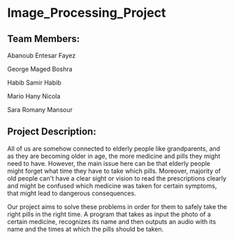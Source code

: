 # Image_Processing_Project

## Team Members: 

Abanoub Entesar Fayez

George Maged Boshra

Habib Samir Habib

Mario Hany Nicola

Sara Romany Mansour

## Project Description:
All of us are somehow connected to elderly people like grandparents, and as they are becoming older in age, the more medicine and pills they might need to have. However, the main issue here can be that elderly people might forget what time they have to take which pills. Moreover, majority of old people can't have a clear sight or vision to read the prescriptions clearly and might be confused which medicine was taken for certain symptoms, that might lead to dangerous consequences.

Our project aims to solve these problems in order for them to safely take the right pills in the right time. A program that takes as input the photo of a certain medicine, recognizes its name and then outputs an audio with its name and the times at which the pills should be taken.
